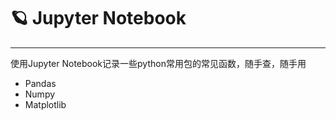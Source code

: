 # 🪐 Jupyter Notebook

---

使用Jupyter Notebook记录一些python常用包的常见函数，随手查，随手用

- Pandas
- Numpy
- Matplotlib